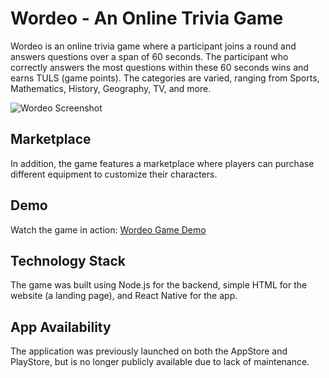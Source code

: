 # Wordeo - An Online Trivia Game

Wordeo is an online trivia game where a participant joins a round and answers questions over a span of 60 seconds. The participant who correctly answers the most questions within these 60 seconds wins and earns TULS (game points). The categories are varied, ranging from Sports, Mathematics, History, Geography, TV, and more.

![Wordeo Screenshot](https://i.ibb.co/Bnz3FvM/Screenshot-2023-07-11-at-08-04-10.png)

## Marketplace

In addition, the game features a marketplace where players can purchase different equipment to customize their characters.

## Demo

Watch the game in action: [Wordeo Game Demo](https://www.youtube.com/watch?v=V23Nwss5hkI)

## Technology Stack

The game was built using Node.js for the backend, simple HTML for the website (a landing page), and React Native for the app. 

## App Availability

The application was previously launched on both the AppStore and PlayStore, but is no longer publicly available due to lack of maintenance.